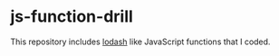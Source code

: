 # js-function-drill

This repository includes [lodash]('https://lodash.com/docs/4.17.15') like JavaScript functions that I coded.

